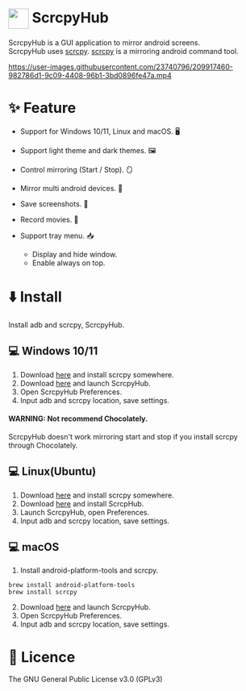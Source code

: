 # <img align="center" width=40 src="https://raw.githubusercontent.com/kaleidot725/ScrcpyHub/master/icon.png"> ScrcpyHub

ScrcpyHub is a GUI application to mirror android screens.   
ScrcpyHub uses [scrcpy](https://github.com/Genymobile/scrcpy). [scrcpy](https://github.com/Genymobile/scrcpy) is a
mirroring android command tool.

https://user-images.githubusercontent.com/23740796/209917460-982786d1-9c09-4408-96b1-3bd0896fe47a.mp4

# ✨ Feature

- Support for Windows 10/11, Linux and macOS. 🖥️

- Support light theme and dark themes. 🖼️

- Control mirroring (Start / Stop). 🪞

- Mirror multi android devices. 📱

- Save screenshots. 📸

- Record movies. 🎥

- Support tray menu. 📥
  - Display and hide window.
  - Enable always on top.

# ⬇️ Install

Install adb and scrcpy, ScrcpyHub.

## 💻 Windows 10/11

1. Download [here](https://github.com/Genymobile/scrcpy#windows) and install scrcpy somewhere.
2. Download [here](https://scrcpyhub.netlify.app/) and launch ScrcpyHub.
3. Open ScrcpyHub Preferences.
4. Input adb and scrcpy location, save settings.

#### WARNING: Not recommend Chocolately.

ScrcpyHub doesn't work mirroring start and stop if you install scrcpy through Chocolately.

## 💻 Linux(Ubuntu)

1. Download [here](https://github.com/Genymobile/scrcpy#windows) and install scrcpy somewhere.
2. Download [here](https://scrcpyhub.netlify.app/) and install ScrcpHub.
3. Launch ScrcpyHub, open Preferences.
4. Input adb and scrcpy location, save settings.

## 💻 macOS

1. Install android-platform-tools and scrcpy.

```
brew install android-platform-tools
brew install scrcpy
```

2. Download [here](https://scrcpyhub.netlify.app/) and launch ScrcpyHub.
3. Open ScrcpyHub Preferences.
4. Input adb and scrcpy location, save settings.

# 🎫 Licence

The GNU General Public License v3.0 (GPLv3)

